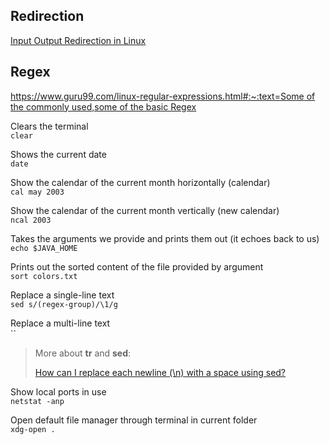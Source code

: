 ## Redirection

[Input Output Redirection in Linux](https://www.computernetworkingnotes.com/linux-tutorials/input-output-redirection-in-linux.html)

## Regex

[https://www.guru99.com/linux-regular-expressions.html#:~:text=Some of the commonly used,some of the basic Regex](https://www.guru99.com/linux-regular-expressions.html#:~:text=Some%20of%20the%20commonly%20used,some%20of%20the%20basic%20Regex)




Clears the terminal  
`clear`

Shows the current date  
`date`

Show the calendar of the current month horizontally (calendar)  
`cal may 2003`

Show the calendar of the current month vertically (new calendar)  
`ncal 2003`

Takes the arguments we provide and prints them out (it echoes back to us)  
`echo $JAVA_HOME`

Prints out the sorted content of the file provided by argument  
`sort colors.txt`

Replace a single-line text  
`sed s/(regex-group)/\1/g`

Replace a multi-line text  
``

> More about **tr** and **sed**:
>
> [How can I replace each newline (\n) with a space using sed?](https://stackoverflow.com/questions/1251999/how-can-i-replace-each-newline-n-with-a-space-using-sed)


Show local ports in use  
`netstat -anp`

Open default file manager through terminal in current folder  
`xdg-open .`
